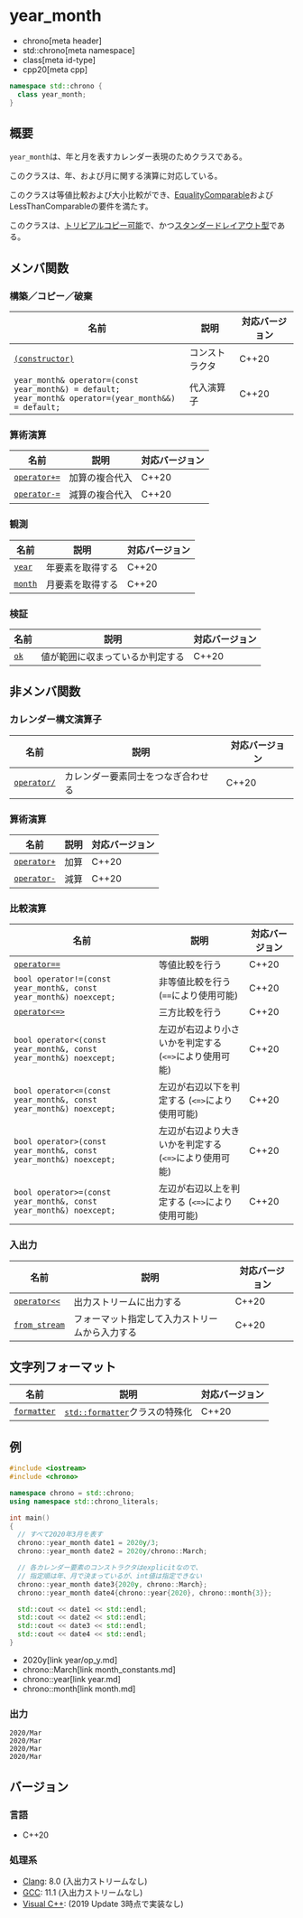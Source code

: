 # year_month
* chrono[meta header]
* std::chrono[meta namespace]
* class[meta id-type]
* cpp20[meta cpp]

```cpp
namespace std::chrono {
  class year_month;
}
```

## 概要
`year_month`は、年と月を表すカレンダー表現のためクラスである。

このクラスは、年、および月に関する演算に対応している。

このクラスは等値比較および大小比較ができ、[EqualityComparable](/reference/concepts/equality_comparable.md)およびLessThanComparableの要件を満たす。

このクラスは、[トリビアルコピー可能](/reference/type_traits/is_trivially_copyable.md)で、かつ[スタンダードレイアウト型](/reference/type_traits/is_standard_layout.md)である。


## メンバ関数
### 構築／コピー／破棄

| 名前 | 説明 | 対応バージョン |
|------|------|----------------|
| [`(constructor)`](year_month/op_constructor.md) | コンストラクタ | C++20 |
| `year_month& operator=(const year_month&) = default;`<br/> `year_month& operator=(year_month&&) = default;` | 代入演算子 | C++20 |


### 算術演算

| 名前 | 説明 | 対応バージョン |
|------|------|----------------|
| [`operator+=`](year_month/op_plus_assign.md)  | 加算の複合代入 | C++20 |
| [`operator-=`](year_month/op_minus_assign.md) | 減算の複合代入 | C++20 |


### 観測

| 名前 | 説明 | 対応バージョン |
|------|------|----------------|
| [`year`](year_month/year.md)   | 年要素を取得する | C++20 |
| [`month`](year_month/month.md) | 月要素を取得する | C++20 |


### 検証

| 名前 | 説明 | 対応バージョン |
|------|------|----------------|
| [`ok`](year_month/ok.md) | 値が範囲に収まっているか判定する | C++20 |


## 非メンバ関数
### カレンダー構文演算子

| 名前 | 説明 | 対応バージョン |
|------|------|----------------|
| [`operator/`](month_day/op_append.md) | カレンダー要素同士をつなぎ合わせる | C++20 |


### 算術演算

| 名前 | 説明 | 対応バージョン |
|------|------|----------------|
| [`operator+`](year_month/op_plus.md)  | 加算 | C++20 |
| [`operator-`](year_month/op_minus.md) | 減算 | C++20 |


### 比較演算

| 名前 | 説明 | 対応バージョン |
|------|------|----------------|
| [`operator==`](year_month/op_equal.md) | 等値比較を行う | C++20 |
| `bool operator!=(const year_month&, const year_month&) noexcept;` | 非等値比較を行う (`==`により使用可能) | C++20 |
| [`operator<=>`](year_month/op_compare_3way.md) | 三方比較を行う | C++20 |
| `bool operator<(const year_month&, const year_month&) noexcept;` | 左辺が右辺より小さいかを判定する (`<=>`により使用可能) | C++20 |
| `bool operator<=(const year_month&, const year_month&) noexcept;` | 左辺が右辺以下を判定する (`<=>`により使用可能) | C++20 |
| `bool operator>(const year_month&, const year_month&) noexcept;` | 左辺が右辺より大きいかを判定する (`<=>`により使用可能) | C++20 |
| `bool operator>=(const year_month&, const year_month&) noexcept;` | 左辺が右辺以上を判定する (`<=>`により使用可能) | C++20 |


### 入出力

| 名前 | 説明 | 対応バージョン |
|------|------|----------------|
| [`operator<<`](year_month/op_ostream.md)   | 出力ストリームに出力する | C++20 |
| [`from_stream`](year_month/from_stream.md) | フォーマット指定して入力ストリームから入力する | C++20 |


## 文字列フォーマット

| 名前 | 説明 | 対応バージョン |
|------|------|----------------|
| [`formatter`](year_month/formatter.md) | [`std::formatter`](/reference/format/formatter.md)クラスの特殊化 | C++20 |


## 例
```cpp example
#include <iostream>
#include <chrono>

namespace chrono = std::chrono;
using namespace std::chrono_literals;

int main()
{
  // すべて2020年3月を表す
  chrono::year_month date1 = 2020y/3;
  chrono::year_month date2 = 2020y/chrono::March;

  // 各カレンダー要素のコンストラクタはexplicitなので、
  // 指定順は年、月で決まっているが、int値は指定できない
  chrono::year_month date3{2020y, chrono::March};
  chrono::year_month date4{chrono::year{2020}, chrono::month{3}};

  std::cout << date1 << std::endl;
  std::cout << date2 << std::endl;
  std::cout << date3 << std::endl;
  std::cout << date4 << std::endl;
}
```
* 2020y[link year/op_y.md]
* chrono::March[link month_constants.md]
* chrono::year[link year.md]
* chrono::month[link month.md]

### 出力
```
2020/Mar
2020/Mar
2020/Mar
2020/Mar
```


## バージョン
### 言語
- C++20

### 処理系
- [Clang](/implementation.md#clang): 8.0 (入出力ストリームなし)
- [GCC](/implementation.md#gcc): 11.1 (入出力ストリームなし)
- [Visual C++](/implementation.md#visual_cpp): (2019 Update 3時点で実装なし)
